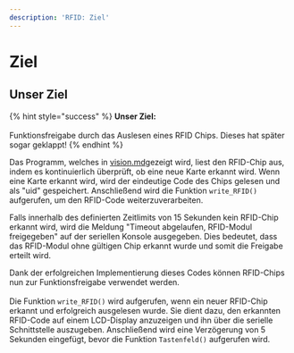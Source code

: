 ```yaml
---
description: 'RFID: Ziel'
---
```


# Ziel

## Unser Ziel

{% hint style="success" %}
**Unser Ziel:**\
\
Funktionsfreigabe durch das Auslesen eines RFID Chips. Dieses hat später sogar geklappt!
{% endhint %}

Das Programm, welches in [vision.md](vision.md "mention")gezeigt wird, liest den RFID-Chip aus, indem es kontinuierlich überprüft, ob eine neue Karte erkannt wird. Wenn eine Karte erkannt wird, wird der eindeutige Code des Chips gelesen und als "uid" gespeichert. Anschließend wird die Funktion `write_RFID()` aufgerufen, um den RFID-Code weiterzuverarbeiten.

Falls innerhalb des definierten Zeitlimits von 15 Sekunden kein RFID-Chip erkannt wird, wird die Meldung "Timeout abgelaufen, RFID-Modul freigegeben" auf der seriellen Konsole ausgegeben. Dies bedeutet, dass das RFID-Modul ohne gültigen Chip erkannt wurde und somit die Freigabe erteilt wird.

Dank der erfolgreichen Implementierung dieses Codes können RFID-Chips nun zur Funktionsfreigabe verwendet werden.\
\
Die Funktion `write_RFID()` wird aufgerufen, wenn ein neuer RFID-Chip erkannt und erfolgreich ausgelesen wurde. Sie dient dazu, den erkannten RFID-Code auf einem LCD-Display anzuzeigen und ihn über die serielle Schnittstelle auszugeben. Anschließend wird eine Verzögerung von 5 Sekunden eingefügt, bevor die Funktion `Tastenfeld()` aufgerufen wird.
